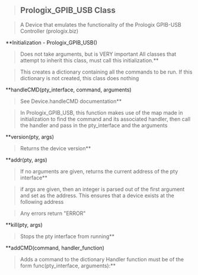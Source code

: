 > ## Prologix\_GPIB\_USB Class ##

> A Device that emulates the functionality of the
> Prologix GPIB-USB Controller (prologix.biz)

**Initialization - Prologix\_GPIB\_USB()
> Does not take arguments, but is VERY important
> All classes that attempt to inherit this class,
> must call this initialization.**

> This creates a dictionary containing all the commands
> to be run. If this dictionary is not created, this class
> does nothing

**handleCMD(pty\_interface, command, arguments)
> See Device.handleCMD documentation**

> In Prologix\_GPIB\_USB, this function makes use of the
> map made in initialization to find the command and
> its associated handler, then call the handler and pass in
> the pty\_interface and the arguments

**version(pty, args)
> Returns the device version**

**addr(pty, args)
> If no arguments are given, returns the current address
> of the pty interface**

> if args are given, then an integer is parsed out of
> the first argument and set as the address. This ensures
> that a device exists at the following address

> Any errors return "ERROR"

**kill(pty, args)
> Stops the pty interface from running**

**addCMD(command, handler\_function)
> Adds a command to the dictionary
> Handler function must be of the form
> func(pty\_interface, arguments):**
